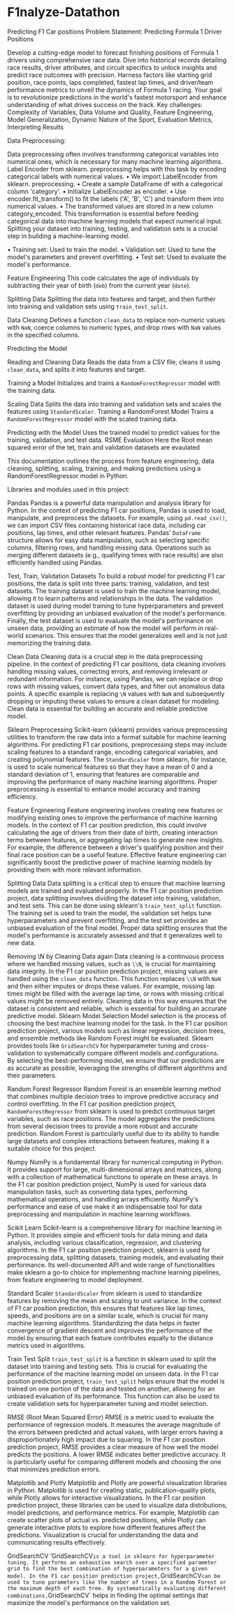 # F1nalyze-Datathon
Predicting F1 Car positions
Problem Statement: Predicting Formula 1 Driver Positions

Develop a cutting-edge model to forecast finishing positions of Formula 1 drivers using comprehensive race data. Dive into historical records detailing race results, driver attributes, and circuit specifics to unlock insights and predict race outcomes with precision. Harness factors like starting grid position, race points, laps completed, fastest lap times, and driver/team performance metrics to unveil the dynamics of Formula 1 racing. Your goal is to revolutionize predictions in the world's fastest motorsport and enhance understanding of what drives success on the track. 
Key challenges: Complexity of Variables, Data Volume and Quality, Feature Engineering, Model Generalization, Dynamic Nature of the Sport, Evaluation Metrics, Interpreting Results 

Data Preprocessing:

Data preprocessing often involves transforming categorical variables into numerical ones, which is necessary for many machine learning algorithms. Label Encoder from sklearn. preprocessing helps with this task by encoding categorical labels with numerical values.
•	We import LabelEncoder from sklearn. preprocessing.
•	Create a sample DataFrame df with a categorical column 'category'.
•	Initialize LabelEncoder as encoder.
•	Use encoder.fit_transform() to fit the labels ('A', 'B', 'C') and transform them into numerical values.
•	The transformed values are stored in a new column category_encoded.
This transformation is essential before feeding categorical data into machine learning models that expect numerical input.
Splitting your dataset into training, testing, and validation sets is a crucial step in building a machine-learning model.

•	Training set: Used to train the model.
•	Validation set: Used to tune the model's parameters and prevent overfitting.
•	Test set: Used to evaluate the model's performance.

Feature Engineering
This code calculates the age of individuals by subtracting their year of birth (`dob`) from the current year (`date`).

Splitting Data
Splitting the data into features and target, and then further into training  and validation sets using `train_test_split`.

Data Cleaning
 Defines a function `clean_data` to replace non-numeric values with `NaN`, coerce columns to numeric types, and drop rows with `NaN` values in the specified columns.

Predicting the Model

Reading and Cleaning Data
Reads the data from a CSV file, cleans it using `clean_data`, and splits it into features and target.

Training a Model
 Initializes and trains a `RandomForestRegressor` model with the training data.

Scaling Data
Splits the data into training and validation sets and scales the features using `StandardScaler`.
Training a RandomForest Model
 Trains a `RandomForestRegressor` model with the scaled training data.

Predicting with the Model
Uses the trained model to predict values for the training, validation, and test data.
RSME Evaluation
Here the Root mean squared error of the tet, train and validation datasets are evaulated

This documentation outlines the process from feature engineering, data cleaning, splitting, scaling, training, and making predictions using a RandomForestRegressor model in Python.

Libraries and modules used in this project:

Pandas
Pandas is a powerful data manipulation and analysis library for Python. In the context of predicting F1 car positions, Pandas is used to load, manipulate, and preprocess the datasets. For example, using `pd.read_csv()`, we can import CSV files containing historical race data, including car positions, lap times, and other relevant features. Pandas' `DataFrame` structure allows for easy data manipulation, such as selecting specific columns, filtering rows, and handling missing data. Operations such as merging different datasets (e.g., qualifying times with race results) are also efficiently handled using Pandas.

Test, Train, Validation Datasets
To build a robust model for predicting F1 car positions, the data is split into three parts: training, validation, and test datasets. The training dataset is used to train the machine learning model, allowing it to learn patterns and relationships in the data. The validation dataset is used during model training to tune hyperparameters and prevent overfitting by providing an unbiased evaluation of the model's performance. Finally, the test dataset is used to evaluate the model's performance on unseen data, providing an estimate of how the model will perform in real-world scenarios. This ensures that the model generalizes well and is not just memorizing the training data.

Clean Data
Cleaning data is a crucial step in the data preprocessing pipeline. In the context of predicting F1 car positions, data cleaning involves handling missing values, correcting errors, and removing irrelevant or redundant information. For instance, using Pandas, we can replace or drop rows with missing values, convert data types, and filter out anomalous data points. A specific example is replacing `\N` values with `NaN` and subsequently dropping or imputing these values to ensure a clean dataset for modeling. Clean data is essential for building an accurate and reliable predictive model.

Sklearn Preprocessing
Scikit-learn (sklearn) provides various preprocessing utilities to transform the raw data into a format suitable for machine learning algorithms. For predicting F1 car positions, preprocessing steps may include scaling features to a standard range, encoding categorical variables, and creating polynomial features. The `StandardScaler` from sklearn, for instance, is used to scale numerical features so that they have a mean of 0 and a standard deviation of 1, ensuring that features are comparable and improving the performance of many machine learning algorithms. Proper preprocessing is essential to enhance model accuracy and training efficiency.

Feature Engineering
Feature engineering involves creating new features or modifying existing ones to improve the performance of machine learning models. In the context of F1 car position prediction, this could involve calculating the age of drivers from their date of birth, creating interaction terms between features, or aggregating lap times to generate new insights. For example, the difference between a driver's qualifying position and their final race position can be a useful feature. Effective feature engineering can significantly boost the predictive power of machine learning models by providing them with more relevant information.

Splitting Data
Data splitting is a critical step to ensure that machine learning models are trained and evaluated properly. In the F1 car position prediction project, data splitting involves dividing the dataset into training, validation, and test sets. This can be done using sklearn's `train_test_split` function. The training set is used to train the model, the validation set helps tune hyperparameters and prevent overfitting, and the test set provides an unbiased evaluation of the final model. Proper data splitting ensures that the model's performance is accurately assessed and that it generalizes well to new data.

Removing \\N by Cleaning Data again
Data cleaning is a continuous process where we handled missing values, such as `\\N`, is crucial for maintaining data integrity. In the F1 car position prediction project, missing values are handled using the `clean_data` function. This function replaces `\\N` with `NaN` and then either imputes or drops these values. For example, missing lap times might be filled with the average lap time, or rows with missing critical values might be removed entirely. Cleaning data in this way ensures that the dataset is consistent and reliable, which is essential for building an accurate predictive model.
Sklearn Model Selection
Model selection is the process of choosing the best machine learning model for the task. In the F1 car position prediction project, various models such as linear regression, decision trees, and ensemble methods like Random Forest might be evaluated. Sklearn provides tools like `GridSearchCV` for hyperparameter tuning and cross-validation to systematically compare different models and configurations. By selecting the best-performing model, we ensure that our predictions are as accurate as possible, leveraging the strengths of different algorithms and their parameters.

Random Forest Regressor
Random Forest is an ensemble learning method that combines multiple decision trees to improve predictive accuracy and control overfitting. In the F1 car position prediction project, `RandomForestRegressor` from sklearn is used to predict continuous target variables, such as race positions. The model aggregates the predictions from several decision trees to provide a more robust and accurate prediction. Random Forest is particularly useful due to its ability to handle large datasets and complex interactions between features, making it a suitable choice for this project.

Numpy
NumPy is a fundamental library for numerical computing in Python. It provides support for large, multi-dimensional arrays and matrices, along with a collection of mathematical functions to operate on these arrays. In the F1 car position prediction project, NumPy is used for various data manipulation tasks, such as converting data types, performing mathematical operations, and handling arrays efficiently. NumPy's performance and ease of use make it an indispensable tool for data preprocessing and manipulation in machine learning workflows.

Scikit Learn
Scikit-learn is a comprehensive library for machine learning in Python. It provides simple and efficient tools for data mining and data analysis, including various classification, regression, and clustering algorithms. In the F1 car position prediction project, sklearn is used for preprocessing data, splitting datasets, training models, and evaluating their performance. Its well-documented API and wide range of functionalities make sklearn a go-to choice for implementing machine learning pipelines, from feature engineering to model deployment.

Standard Scaler
`StandardScaler` from sklearn is used to standardize features by removing the mean and scaling to unit variance. In the context of F1 car position prediction, this ensures that features like lap times, speeds, and positions are on a similar scale, which is crucial for many machine learning algorithms. Standardizing the data helps in faster convergence of gradient descent and improves the performance of the model by ensuring that each feature contributes equally to the distance metrics used in algorithms.

Train Test Split
`train_test_split` is a function in sklearn used to split the dataset into training and testing sets. This is crucial for evaluating the performance of the machine learning model on unseen data. In the F1 car position prediction project, `train_test_split` helps ensure that the model is trained on one portion of the data and tested on another, allowing for an unbiased evaluation of its performance. This function can also be used to create validation sets for hyperparameter tuning and model selection.



RMSE (Root Mean Squared Error)
RMSE is a metric used to evaluate the performance of regression models. It measures the average magnitude of the errors between predicted and actual values, with larger errors having a disproportionately high impact due to squaring. In the F1 car position prediction project, RMSE provides a clear measure of how well the model predicts the positions. A lower RMSE indicates better predictive accuracy. It is particularly useful for comparing different models and choosing the one that minimizes prediction errors.

Matplotlib and Plotly
Matplotlib and Plotly are powerful visualization libraries in Python. Matplotlib is used for creating static, publication-quality plots, while Plotly allows for interactive visualizations. In the F1 car position prediction project, these libraries can be used to visualize data distributions, model predictions, and performance metrics. For example, Matplotlib can create scatter plots of actual vs. predicted positions, while Plotly can generate interactive plots to explore how different features affect the predictions. Visualization is crucial for understanding the data and communicating results effectively.

GridSearchCV
‘GridSearchCV` is a tool in sklearn for hyperparameter tuning. It performs an exhaustive search over a specified parameter grid to find the best combination of hyperparameters for a given model. In the F1 car position prediction project, `GridSearchCV` can be used to tune parameters like the number of trees in a Random Forest or the maximum depth of each tree. By systematically evaluating different combinations, `GridSearchCV` helps in finding the optimal settings that maximize the model's performance on the validation set.



